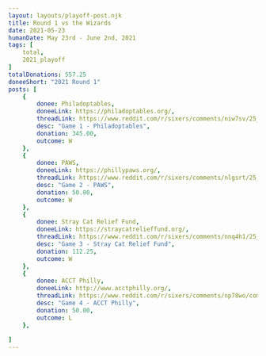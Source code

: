 ```yaml
---
layout: layouts/playoff-post.njk
title: Round 1 vs the Wizards
date: 2021-05-23
humanDate: May 23rd - June 2nd, 2021
tags: [
    total,
    2021_playoff
]
totalDonations: 557.25
doneeShort: "2021 Round 1"
posts: [
    {
        donee: Philadoptables,
        doneeLink: https://philadoptables.org/,
        threadLink: https://www.reddit.com/r/sixers/comments/niw7sv/25_to_philadoptables_with_a_sixers_win_over/,
        desc: "Game 1 - Philadoptables",
        donation: 345.00,
        outcome: W
    },
    {
        donee: PAWS,
        doneeLink: https://phillypaws.org/,
        threadLink: https://www.reddit.com/r/sixers/comments/nlgsrt/25_to_paws_philadelphia_animal_welfare_society_in/,
        desc: "Game 2 - PAWS",
        donation: 50.00,
        outcome: W
    },
    {
        donee: Stray Cat Relief Fund,
        doneeLink: https://straycatrelieffund.org/,
        threadLink: https://www.reddit.com/r/sixers/comments/nnq4h1/25_to_stray_cat_relief_fund_in_honor_of_tonights/,
        desc: "Game 3 - Stray Cat Relief Fund",
        donation: 112.25,
        outcome: W
    },
    {
        donee: ACCT Philly,
        doneeLink: http://www.acctphilly.org/,
        threadLink: https://www.reddit.com/r/sixers/comments/np78wo/complete_the_sweep_25_to_acct_philly_in_honor_of/,
        desc: "Game 4 - ACCT Philly",
        donation: 50.00,
        outcome: L
    },
   
]
---
```

